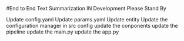 #End to End Text Summarization
IN Development
Please Stand By

Update config.yaml
Update params.yaml
Update entity
Update the configuration manager in src config
update the conponents
update the pipeline
update the main.py
update the app.py
